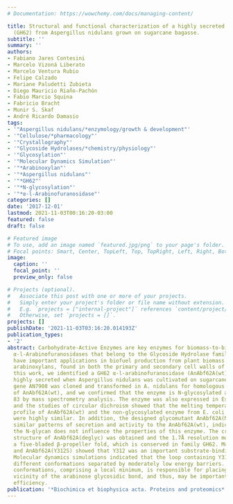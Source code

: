 ```yaml
---
# Documentation: https://wowchemy.com/docs/managing-content/

title: Structural and functional characterization of a highly secreted α-l-arabinofuranosidase
  (GH62) from Aspergillus nidulans grown on sugarcane bagasse.
subtitle: ''
summary: ''
authors:
- Fabiano Jares Contesini
- Marcelo Vizoná Liberato
- Marcelo Ventura Rubio
- Felipe Calzado
- Mariane Paludetti Zubieta
- Diego Mauricio Riaño-Pachón
- Fabio Marcio Squina
- Fabricio Bracht
- Munir S. Skaf
- André Ricardo Damasio
tags:
- '"Aspergillus nidulans/*enzymology/growth & development"'
- '"Cellulose/*pharmacology"'
- '"Crystallography"'
- '"Glycoside Hydrolases/*chemistry/physiology"'
- '"Glycosylation"'
- '"Molecular Dynamics Simulation"'
- '"*Arabinoxylan"'
- '"*Aspergillus nidulans"'
- '"*GH62"'
- '"*N-glycosylation"'
- '"*α-l-Arabinofuranosidase"'
categories: []
date: '2017-12-01'
lastmod: 2021-11-03T00:16:20-03:00
featured: false
draft: false

# Featured image
# To use, add an image named `featured.jpg/png` to your page's folder.
# Focal points: Smart, Center, TopLeft, Top, TopRight, Left, Right, BottomLeft, Bottom, BottomRight.
image:
  caption: ''
  focal_point: ''
  preview_only: false

# Projects (optional).
#   Associate this post with one or more of your projects.
#   Simply enter your project's folder or file name without extension.
#   E.g. `projects = ["internal-project"]` references `content/project/deep-learning/index.md`.
#   Otherwise, set `projects = []`.
projects: []
publishDate: '2021-11-03T03:16:20.014193Z'
publication_types:
- '2'
abstract: Carbohydrate-Active Enzymes are key enzymes for biomass-to-bioproducts conversion.
  α-l-Arabinofuranosidases that belong to the Glycoside Hydrolase family 62 (GH62)
  have important applications in biofuel production from plant biomass by hydrolyzing
  arabinoxylans, found in both the primary and secondary cell walls of plants. In
  this work, we identified a GH62 α-l-arabinofuranosidase (AnAbf62A(wt)) that was
  highly secreted when Aspergillus nidulans was cultivated on sugarcane bagasse. The
  gene AN7908 was cloned and transformed in A. nidulans for homologous production
  of AnAbf62A(wt), and we confirmed that the enzyme is N-glycosylated at asparagine
  83 by mass spectrometry analysis. The enzyme was also expressed in Escherichia coli
  and the studies of circular dichroism showed that the melting temperature and structural
  profile of AnAbf62A(wt) and the non-glycosylated enzyme from E. coli (AnAbf62A(deglyc))
  were highly similar. In addition, the designed glycomutant AnAbf62A(N83Q) presented
  similar patterns of secretion and activity to the AnAbf62A(wt), indicating that
  the N-glycan does not influence the properties of this enzyme. The crystallographic
  structure of AnAbf62A(deglyc) was obtained and the 1.7Å resolution model showed
  a five-bladed β-propeller fold, which is conserved in family GH62. Mutants AnAbf62A(Y312F)
  and AnAbf62A(Y312S) showed that Y312 was an important substrate-binding residue.
  Molecular dynamics simulations indicated that the loop containing Y312 could access
  different conformations separated by moderately low energy barriers. One of these
  conformations, comprising a local minimum, is responsible for placing Y312 in the
  vicinity of the arabinose glycosidic bond, and thus, may be important for catalytic
  efficiency.
publication: '*Biochimica et biophysica acta. Proteins and proteomics*'
---
```

